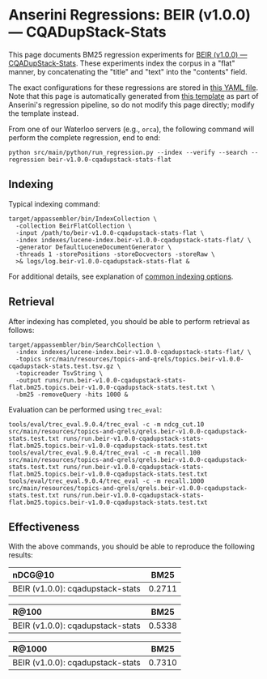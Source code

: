 # Anserini Regressions: BEIR (v1.0.0) &mdash; CQADupStack-Stats

This page documents BM25 regression experiments for [BEIR (v1.0.0) &mdash; CQADupStack-Stats](http://beir.ai/).
These experiments index the corpus in a "flat" manner, by concatenating the "title" and "text" into the "contents" field.

The exact configurations for these regressions are stored in [this YAML file](../src/main/resources/regression/beir-v1.0.0-cqadupstack-stats-flat.yaml).
Note that this page is automatically generated from [this template](../src/main/resources/docgen/templates/beir-v1.0.0-cqadupstack-stats-flat.template) as part of Anserini's regression pipeline, so do not modify this page directly; modify the template instead.

From one of our Waterloo servers (e.g., `orca`), the following command will perform the complete regression, end to end:

```
python src/main/python/run_regression.py --index --verify --search --regression beir-v1.0.0-cqadupstack-stats-flat
```

## Indexing

Typical indexing command:

```
target/appassembler/bin/IndexCollection \
  -collection BeirFlatCollection \
  -input /path/to/beir-v1.0.0-cqadupstack-stats-flat \
  -index indexes/lucene-index.beir-v1.0.0-cqadupstack-stats-flat/ \
  -generator DefaultLuceneDocumentGenerator \
  -threads 1 -storePositions -storeDocvectors -storeRaw \
  >& logs/log.beir-v1.0.0-cqadupstack-stats-flat &
```

For additional details, see explanation of [common indexing options](common-indexing-options.md).

## Retrieval

After indexing has completed, you should be able to perform retrieval as follows:

```
target/appassembler/bin/SearchCollection \
  -index indexes/lucene-index.beir-v1.0.0-cqadupstack-stats-flat/ \
  -topics src/main/resources/topics-and-qrels/topics.beir-v1.0.0-cqadupstack-stats.test.tsv.gz \
  -topicreader TsvString \
  -output runs/run.beir-v1.0.0-cqadupstack-stats-flat.bm25.topics.beir-v1.0.0-cqadupstack-stats.test.txt \
  -bm25 -removeQuery -hits 1000 &
```

Evaluation can be performed using `trec_eval`:

```
tools/eval/trec_eval.9.0.4/trec_eval -c -m ndcg_cut.10 src/main/resources/topics-and-qrels/qrels.beir-v1.0.0-cqadupstack-stats.test.txt runs/run.beir-v1.0.0-cqadupstack-stats-flat.bm25.topics.beir-v1.0.0-cqadupstack-stats.test.txt
tools/eval/trec_eval.9.0.4/trec_eval -c -m recall.100 src/main/resources/topics-and-qrels/qrels.beir-v1.0.0-cqadupstack-stats.test.txt runs/run.beir-v1.0.0-cqadupstack-stats-flat.bm25.topics.beir-v1.0.0-cqadupstack-stats.test.txt
tools/eval/trec_eval.9.0.4/trec_eval -c -m recall.1000 src/main/resources/topics-and-qrels/qrels.beir-v1.0.0-cqadupstack-stats.test.txt runs/run.beir-v1.0.0-cqadupstack-stats-flat.bm25.topics.beir-v1.0.0-cqadupstack-stats.test.txt
```

## Effectiveness

With the above commands, you should be able to reproduce the following results:

| nDCG@10                                                                                                      | BM25      |
|:-------------------------------------------------------------------------------------------------------------|-----------|
| BEIR (v1.0.0): cqadupstack-stats                                                                             | 0.2711    |


| R@100                                                                                                        | BM25      |
|:-------------------------------------------------------------------------------------------------------------|-----------|
| BEIR (v1.0.0): cqadupstack-stats                                                                             | 0.5338    |


| R@1000                                                                                                       | BM25      |
|:-------------------------------------------------------------------------------------------------------------|-----------|
| BEIR (v1.0.0): cqadupstack-stats                                                                             | 0.7310    |
